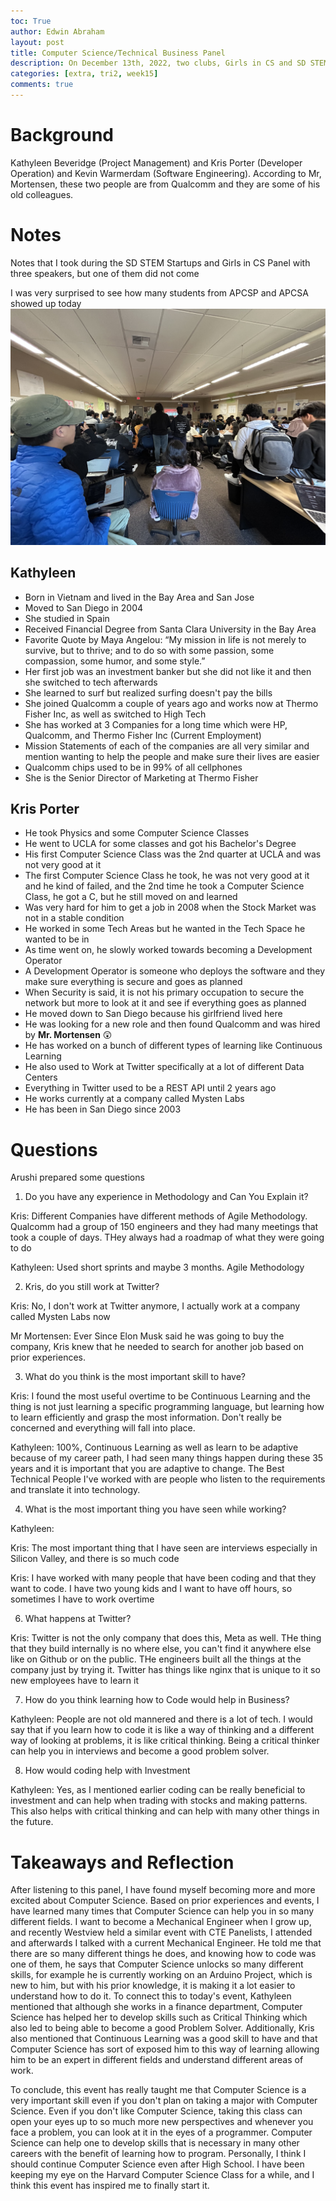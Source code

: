 ```yaml
---
toc: True
author: Edwin Abraham
layout: post
title: Computer Science/Technical Business Panel
description: On December 13th, 2022, two clubs, Girls in CS and SD STEM Startups both partnered in order to 
categories: [extra, tri2, week15]
comments: true
---
```


# Background
 Kathyleen Beveridge (Project Management) and Kris Porter (Developer Operation) and Kevin Warmerdam (Software Engineering). According to Mr, Mortensen, these two people are from Qualcomm and they are some of his old colleagues.
 
 # Notes
 Notes that I took during the SD STEM Startups and Girls in CS Panel with three speakers, but one of them did not come
 
 I was very surprised to see how many students from APCSP and APCSA showed up today
 ![APCSP Panel Talk on Finance](https://raw.githubusercontent.com/EdwinKuttappi/fastpage1/master/images/IMG_0159.jpg)

 ## Kathyleen
 - Born in Vietnam and lived in the Bay Area and San Jose
 - Moved to San Diego in 2004
 - She studied in Spain
 - Received Financial Degree from Santa Clara University in the Bay Area
 - Favorite Quote by Maya Angelou: “My mission in life is not merely to survive, but to thrive; and to do so with some passion, some compassion, some humor, and some style.”
 - Her first job was an investment banker but she did not like it and then she switched to tech afterwards
 - She learned to surf but realized surfing doesn't pay the bills
 - She joined Qualcomm a couple of years ago and works now at Thermo Fisher Inc, as well as switched to High Tech
 - She has worked at 3 Companies for a long time which were HP, Qualcomm, and Thermo Fisher Inc (Current Employment)
 - Mission Statements of each of the companies are all very similar and mention wanting to help the people and make sure their lives are easier
 - Qualcomm chips used to be in 99% of all cellphones
 - She is the Senior Director of Marketing at Thermo Fisher

## Kris Porter
 - He took Physics and some Computer Science Classes
 - He went to UCLA for some classes and got his Bachelor's Degree
 - His first Computer Science Class was the 2nd quarter at UCLA and was not very good at it
 - The first Computer Science Class he took, he was not very good at it and he kind of failed, and the 2nd time he took a Computer Science Class, he got a C, but he still moved on and learned
 - Was very hard for him to get a job in 2008 when the Stock Market was not in a stable condition
 - He worked in some Tech Areas but he wanted in the Tech Space he wanted to be in
 - As time went on, he slowly worked towards becoming a Development Operator
 - A Development Operator is someone who deploys the software and they make sure everything is secure and goes as planned
 - When Security is said, it is not his primary occupation to secure the network but more to look at it and see if everything goes as planned
 - He moved down to San Diego because his girlfriend lived here
 - He was looking for a new role and then found Qualcomm and was hired by **Mr. Mortensen** 😲
 - He has worked on a bunch of different types of learning like Continuous Learning
 - He also used to Work at Twitter specifically at a lot of different Data Centers
 - Everything in Twitter used to be a REST API until 2 years ago
 - He works currently at a company called Mysten Labs
 - He has been in San Diego since 2003

# Questions
Arushi prepared some questions

1. Do you have any experience in Methodology and Can You Explain it?

Kris: Different Companies have different methods of Agile Methodology. Qualcomm had a group of 150 engineers and they had many meetings that took a couple of days. THey always had a roadmap of what they were going to do

Kathyleen: Used short sprints and maybe 3 months. Agile Methodology

2. Kris, do you still work at Twitter?

Kris: No, I don't work at Twitter anymore, I actually work at a company called Mysten Labs now

Mr Mortensen: Ever Since Elon Musk said he was going to buy the company, Kris knew that he needed to search for another job based on prior experiences.

3. What do you think is the most important skill to have?

Kris: I found the most useful overtime to be Continuous Learning and the thing is not just learning a specific programming language, but learning how to learn efficiently and grasp the most information. Don't really be concerned and everything will fall into place.

Kathyleen: 100%, Continuous Learning as well as learn to be adaptive because of my career path, I had seen many things happen during these 35 years and it is important that you are adaptive to change. The Best Technical People I've worked with are people who listen to the requirements and translate it into technology.

4. What is the most important thing you have seen while working?

Kathyleen: 

Kris: The most important thing that I have seen are interviews especially in Silicon Valley, and there is so much code


Kris: I have worked with many people that have been coding and that they want to code. I have two young kids and I want to have off hours, so sometimes I have to work overtime

6. What happens at Twitter?

Kris: Twitter is not the only company that does this, Meta as well. THe thing that they build internally is no where else, you can't find it anywhere else like on Github or on the public. THe engineers built all the things at the company just by trying it. Twitter has things like nginx that is unique to it so new employees have to learn it

7. How do you think learning how to Code would help in Business?

Kathyleen: People are not old mannered and there is a lot of tech. I would say that if you learn how to code it is like a way of thinking and a different way of looking at problems, it is like critical thinking. Being a critical thinker can help you in interviews and become a good problem solver.

8. How would coding help with Investment

Kathyleen: Yes, as I mentioned earlier coding can be really beneficial to investment and can help when trading with stocks and making patterns. This also helps with critical thinking and can help with many other things in the future.

# Takeaways and Reflection
After listening to this panel, I have found myself becoming more and more excited about Computer Science. Based on prior experiences and events, I have learned many times that Computer Science can help you in so many different fields. I want to become a Mechanical Engineer when I grow up, and recently Westview held a similar event with CTE Panelists, I attended and afterwards I talked with a current Mechanical Engineer. He told me that there are so many different things he does, and knowing how to code was one of them, he says that Computer Science unlocks so many different skills, for example he is currently working on an Arduino Project, which is new to him, but with his prior knowledge, it is making it a lot easier to understand how to do it. To connect this to today's event, Kathyleen mentioned that although she works in a finance department, Computer Science has helped her to develop skills such as Critical Thinking which also led to being able to become a good Problem Solver. Additionally, Kris also mentioned that Continuous Learning was a good skill to have and that Computer Science has sort of exposed him to this way of learning allowing him to be an expert in different fields and understand different areas of work. 

To conclude, this event has really taught me that Computer Science is a very important skill even if you don't plan on taking a major with Computer Science. Even if you don't like Computer Science, taking this class can open your eyes up to so much more new perspectives and whenever you face a problem, you can look at it in the eyes of a programmer. Computer Science can help one to develop skills that is necessary in many other careers with the benefit of learning how to program. Personally, I think I should continue Computer Science even after High School. I have been keeping my eye on the Harvard Computer Science Class for a while, and I think this event has inspired me to finally start it.